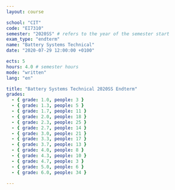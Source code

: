 ```yaml
---
layout: course

school: "CIT"
code: "EI7310"
semester: "2020SS" # refers to the year of the semester start
exam_type: "endterm"
name: "Battery Systems Technical"
date: "2020-07-29 12:00:00 +0100"

ects: 5
hours: 4.0 # semester hours
mode: "written"
lang: "en"

title: "Battery Systems Technical 2020SS Endterm"
grades:
  - { grade: 1.0, people: 3 }
  - { grade: 1.3, people: 5 }
  - { grade: 1.7, people: 11 }
  - { grade: 2.0, people: 18 }
  - { grade: 2.3, people: 25 }
  - { grade: 2.7, people: 14 }
  - { grade: 3.0, people: 21 }
  - { grade: 3.3, people: 17 }
  - { grade: 3.7, people: 13 }
  - { grade: 4.0, people: 8 }
  - { grade: 4.3, people: 10 }
  - { grade: 4.7, people: 3 }
  - { grade: 5.0, people: 6 }
  - { grade: 6.0, people: 34 }

---
```



